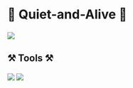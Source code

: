 # 🤫 Quiet-and-Alive 🤫

### <img src="https://img.shields.io/badge/GitHub-000000?style=flat-square&logo=github&logoColor=FFFFFF"/>

## ⚒️ Tools ⚒️

### <img src="https://img.shields.io/badge/unity-000000?style=flat-square&logo=unity&logoColor=FFFFFF"/> <img src="https://img.shields.io/badge/c%23-239120?style=flat-square&logo=c-sharp&logoColor=FFFFFF"/>
